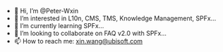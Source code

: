 - 👋 Hi, I’m @Peter-Wxin
- 👀 I’m interested in L10n, CMS, TMS, Knowledge Management, SPFx...
- 🌱 I’m currently learning SPFx...
- 💞️ I’m looking to collaborate on FAQ v2.0 with SPFx...
- 📫 How to reach me: xin.wang@ubisoft.com

<!---
Peter-Wxin/Peter-Wxin is a ✨ special ✨ repository because its `README.md` (this file) appears on your GitHub profile.
You can click the Preview link to take a look at your changes.
--->

